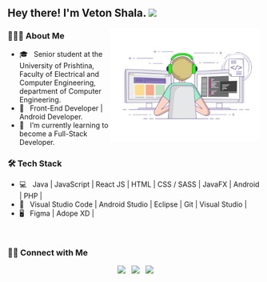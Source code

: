 <h2> Hey there! I'm Veton Shala. <img src="https://github.com/souvikguria98/souvikguria98/blob/master/Hi.gif" width="25"></h2>
<img align="right" alt="GIF" src="https://raw.githubusercontent.com/devSouvik/devSouvik/master/gif3.gif" width="300"/>

<h3> 👨🏻‍💻 About Me </h3>

- 🎓 &nbsp; Senior student at the University of Prishtina, Faculty of Electrical and Computer Engineering, department of Computer Engineering.
- 💼 &nbsp; Front-End Developer | Android Developer.
- 🔭 &nbsp; I’m currently learning to become a Full-Stack Developer.

<h3>🛠 Tech Stack</h3>

- 💻 &nbsp; Java | JavaScript | React JS | HTML | CSS / SASS | JavaFX | Android | PHP |
- 🔧 &nbsp; Visual Studio Code | Android Studio |  Eclipse | Git | Visual Studio | 
- 🖥 &nbsp; Figma | Adope XD | 

<br>

<h3> 🤝🏻 Connect with Me </h3>

<p align="center">
&nbsp; <a href="https://www.instagram.com/vetonshala/" target="_blank" rel="noopener noreferrer"><img src="https://img.icons8.com/plasticine/100/000000/instagram-new.png" width="50" /></a>  
&nbsp; <a href="https://www.linkedin.com/in/vetonshala/" target="_blank" rel="noopener noreferrer"><img src="https://img.icons8.com/plasticine/100/000000/linkedin.png" width="50" /></a>
&nbsp; <a href="mailto:vetonnshala@gmail.com" target="_blank" rel="noopener noreferrer"><img src="https://img.icons8.com/plasticine/100/000000/gmail.png"  width="50" /></a>
</p>
